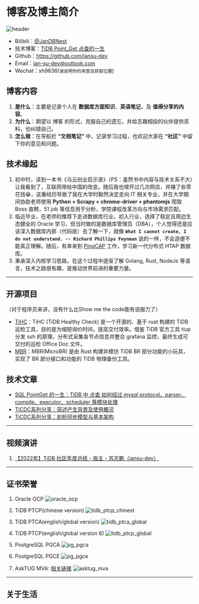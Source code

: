 # 博客及博主简介

![header](../../images/header.jpg)

- Bilibili：[@JanDBNest](https://space.bilibili.com/318184941?spm_id_from=333.1007.0.0)
- 技术博客：[TiDB Point_Get 点查的一生](http://www.dbnest.net/zh/tidb/07TiDB-%E6%BA%90%E7%A0%81%E9%98%85%E8%AF%BB/8-1TiDB/02TiDB%20Point_Get%20%E7%82%B9%E6%9F%A5%E7%9A%84%E4%B8%80%E7%94%9F.html)
- Github：<https://github.com/jansu-dev>
- Email：jan-su-dev@outlook.com
- Wechat：xh9836(```请说明你的来意及获取位置```)

## 博客内容

1. **是什么**：主要是记录个人在 **数据库方面知识**、**英语笔记**，及 **值得分享的内容**。
2. **为什么**：期望以 博客 的形式，克服自己的遗忘，并给志趣相投的伙伴提供资料，也纠错自己。
3. **怎么做**：在导航栏 **“文档笔记”** 中，记录学习过程，也欢迎大家在 **“社区”** 中留下你的意见和问题。

## 技术缘起

1. 初中时，读到一本书《马云创业启示录》（PS：虽然书中内容与技术关系不大）让我看到了，互联网带给中国的改变。随后我也增开过几次网店，并赚了些零花钱😁，这番经历导致了我在大学时毅然决定走向 IT 相关专业，并在大学期间协助老师使用 **Python + Scrapy + chrome-driver + phantomjs** 爬取 Boss 直聘，51 job 等信息用于分析，学院课程改革方向与市场需求匹配。
2. 临近毕业，在老师的推荐下走进数据库行业。初入行业，选择了稳定且周边生态健全的 Oracle 学习，但当时做的是数据库管理员（DBA），个人觉得还是应该深入数据库内部（代码层）去了解一下，就像 **`What I cannot create, I do not understand. -- Richard Phillips Feynman`** 说的一样，不会造便不能真正理解。随后，有幸来到 [PingCAP](https://baike.baidu.com/item/PingCAP/60056692?fr=aladdin) 工作，学习新一代分布式 HTAP 数据库。
3. 秉承深入内核学习思路，在这个过程中逐渐了解 Golang, Rust, NodeJs 等语言，技术之路很有趣，是推动世界前进的重要力量。

---

## 开源项目

（对于程序员来讲，没有什么比Show me the code能有说服力了）

- [TiHC](https://github.com/jansu-dev/tihc)：TiHC (TiDB Healthy Check) 是一个开源的、基于 rust 构建的 TiDB 巡检工具，目的是为缩短询价时间，提高交付效率。借鉴 TiDB 官方工具 tiup 分发 ssh 的原理，分布式采集各节点信息并整合 grafana 监控，最终生成可交付的巡检 Office Doc 文件。  
- [MBR](https://github.com/jansu-dev/mbr)：MBR(MicroBR) 是由 Rust 构建并模仿 TiDB BR 部分功能的小玩具，实现了 BR 部分接口和功能的 TiDB 物理备份工具。

## 技术文章

- [SQL PointGet 的一生：TiDB 中 点查 如何经过 mysql protocol、parser、compile、executor、scheduler 等模块处理](https://tidb.net/blog/d6444c63)
- [TiCDC系列分享：简述产生背景及使用概况](https://tidb.net/blog/70588c4c)
- [TiCDC系列分享：剖析同步模型与基本架构](https://tidb.net/blog/9568ace1)

---

## 视频演讲

1. [【2022年】TiDB 社区年度总结 - 版主 - 苏志鹏（jansu-dev）](https://asktug.com/t/topic/998896#h-2)

---

## 证书荣誉

1. Oracle OCP
![oracle_ocp](../../images/oracle_ocp.jpg)

2. TiDB PTCP(chinese version)
![tidb_ptcp_chinest](../../images/tidb_ptcp_chinest.jpg)

3. TiDB PTCA(english/global version)
![tidb_ptca_global](../../images/tidb_ptca_global.jpg)

4. TiDB PTCP(english/global version 6)
![tidb_ptcp_global](../../images/tidb_ptcp_global.jpg)

5. PostgreSQL PGCA
![pg_pgca](../../images/pg_pgca.jpg)

6. PostgreSQL PGCE
![pg_pgce](../../images/pg_pgce.jpg)

7. AskTUG MVA: [相关链接](https://asktug.com/t/topic/273501)
![asktug_mva](../../images/asktug_mva.jpg)

---

## 关于生活
